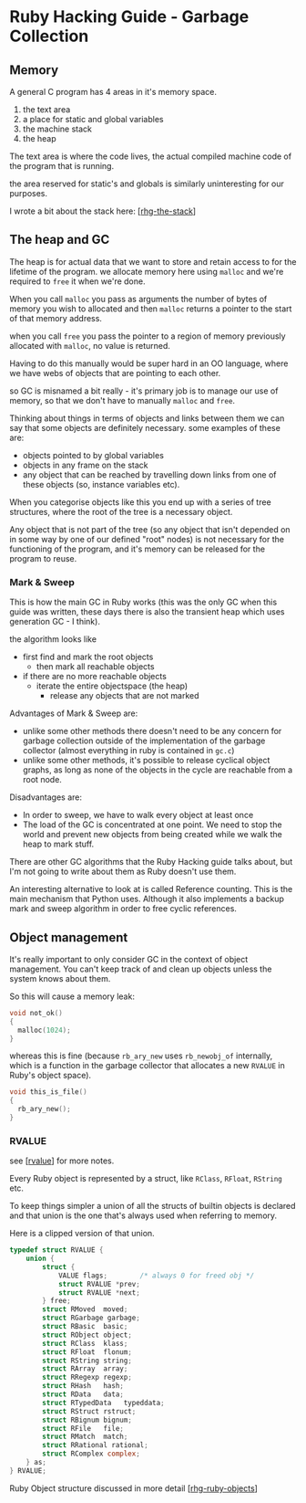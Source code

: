 # Ruby Hacking Guide - Garbage Collection

## Memory

A general C program has 4 areas in it's memory space.

1. the text area
2. a place for static and global variables
3. the machine stack
4. the heap

The text area is where the code lives, the actual compiled machine code of the
program that is running.

the area reserved for static's and globals is similarly uninteresting for our
purposes.

I wrote a bit about the stack here: [[rhg-the-stack]]

## The heap and GC

The heap is for actual data that we want to store and retain access to for the
lifetime of the program. we allocate memory here using `malloc` and we're
required to `free` it when we're done.

When you call `malloc` you pass as arguments the number of bytes of memory you
wish to allocated and then `malloc` returns a pointer to the start of that
memory address.

when you call `free` you pass the pointer to a region of memory previously
allocated with `malloc`, no value is returned.

Having to do this manually would be super hard in an OO language, where we have
webs of objects that are pointing to each other.

so GC is misnamed a bit really - it's primary job is to manage our use of
memory, so that we don't have to manually `malloc` and `free`.

Thinking about things in terms of objects and links between them we can say that
some objects are definitely necessary. some examples of these are:

- objects pointed to by global variables
- objects in any frame on the stack
- any object that can be reached by travelling down links from one of these
  objects (so, instance variables etc).

When you categorise objects like this you end up with a series of tree
structures, where the root of the tree is a necessary object.

Any object that is not part of the tree (so any object that isn't depended on in
some way by one of our defined "root" nodes) is not necessary for the
functioning of the program, and it's memory can be released for the program to
reuse.

### Mark & Sweep

This is how the main GC in Ruby works (this was the only GC when this guide was
written, these days there is also the transient heap which uses generation GC -
I think).

the algorithm looks like

- first find and mark the root objects
  - then mark all reachable objects
- if there are no more reachable objects
  - iterate the entire objectspace (the heap)
    - release any objects that are not marked

Advantages of Mark & Sweep are:

- unlike some other methods there doesn't need to be any concern for garbage
  collection outside of the implementation of the garbage collector (almost
  everything in ruby is contained in `gc.c`)
- unlike some other methods, it's possible to release cyclical object graphs, as
  long as none of the objects in the cycle are reachable from a root node.

Disadvantages are:
- In order to sweep, we have to walk every object at least once
- The load of the GC is concentrated at one point. We need to stop the world and
  prevent new objects from being created while we walk the heap to mark stuff.

There are other GC algorithms that the Ruby Hacking guide talks about, but I'm
not going to write about them as Ruby doesn't use them.

An interesting alternative to look at is called Reference counting. This is the
main mechanism that Python uses. Although it also implements a backup mark and
sweep algorithm in order to free cyclic references.

## Object management

It's really important to only consider GC in the context of object management.
You can't keep track of and clean up objects unless the system knows about them.

So this will cause a memory leak:

```c
void not_ok()
{
  malloc(1024);
}
```

whereas this is fine (because `rb_ary_new` uses `rb_newobj_of` internally, which
is a function in the garbage collector that allocates a new `RVALUE` in Ruby's
object space).

```c
void this_is_file()
{
  rb_ary_new();
}
```

### RVALUE

see [[rvalue]] for more notes.

Every Ruby object is represented by a struct, like `RClass`, `RFloat`, `RString`
etc.

To keep things simpler a union of all the structs of builtin objects is declared
and that union is the one that's always used when referring to memory.

Here is a clipped version of that union.

```c
typedef struct RVALUE {
    union {
        struct {
            VALUE flags;		/* always 0 for freed obj */
            struct RVALUE *prev;
            struct RVALUE *next;
        } free;
        struct RMoved  moved;
        struct RGarbage garbage;
        struct RBasic  basic;
        struct RObject object;
        struct RClass  klass;
        struct RFloat  flonum;
        struct RString string;
        struct RArray  array;
        struct RRegexp regexp;
        struct RHash   hash;
        struct RData   data;
        struct RTypedData   typeddata;
        struct RStruct rstruct;
        struct RBignum bignum;
        struct RFile   file;
        struct RMatch  match;
        struct RRational rational;
        struct RComplex complex;
    } as;
} RVALUE;
```

Ruby Object structure discussed in more detail [[rhg-ruby-objects]]

[//begin]: # "Autogenerated link references for markdown compatibility"
[rhg-the-stack]: rhg-the-stack "Ruby Hacking Guide - The Stack"
[rvalue]: rvalue "Rvalue"
[rhg-ruby-objects]: rhg-ruby-objects "Rhg Ruby Objects"
[//end]: # "Autogenerated link references"